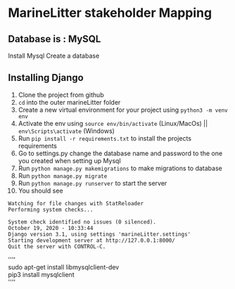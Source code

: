 # MarineLitter stakeholder Mapping

## Database is : MySQL

Install Mysql
Create a database

## Installing Django

1. Clone the project from github
2. `cd` into the outer marineLitter folder
3. Create a new virtual environment for your project using `python3 -m venv env`
4. Activate the env using `source env/bin/activate` (Linux/MacOs) || `env\Scripts\activate` (Windows)
5. Run `pip install -r requirements.txt` to install the projects requirements
6. Go to settings.py change the database name and password to the one you created when setting up Mysql
7. Run `python manage.py makemigrations` to make migrations to database
8. Run `python manage.py migrate`
9. Run `python manage.py runserver` to start the server
10. You should see

`Watching for file changes with StatReloader`  
`Performing system checks...`  
  
`System check identified no issues (0 silenced).`  
`October 19, 2020 - 10:33:44`  
`Django version 3.1, using settings 'marineLitter.settings'`  
`Starting development server at http://127.0.0.1:8000/`  
`Quit the server with CONTROL-C.`  
  

''''  
sudo apt-get install libmysqlclient-dev  
pip3 install mysqlclient  
''''  
